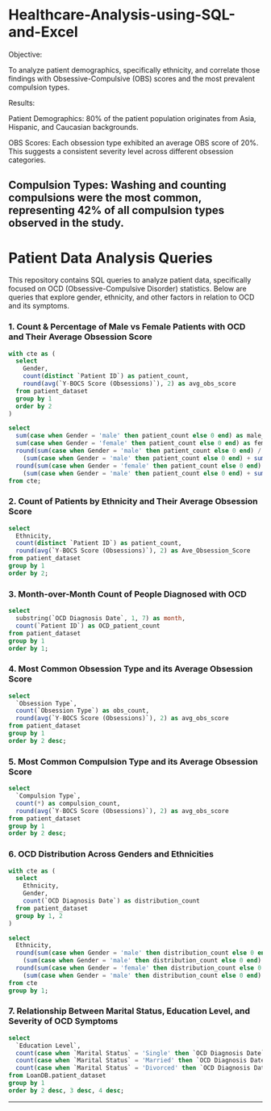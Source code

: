 # Healthcare-Analysis-using-SQL-and-Excel
Objective:

To analyze patient demographics, specifically ethnicity, and correlate those findings with  Obsessive-Compulsive (OBS) scores and the most prevalent compulsion types.

Results:

Patient Demographics: 80% of the patient population originates from Asia, Hispanic, and Caucasian backgrounds.

OBS Scores: Each obsession type exhibited an average OBS score of 20%. This suggests a consistent severity level across different obsession categories.

Compulsion Types: Washing and counting compulsions were the most common, representing 42% of all compulsion types observed in the study.
---

# Patient Data Analysis Queries

This repository contains SQL queries to analyze patient data, specifically focused on OCD (Obsessive-Compulsive Disorder) statistics. Below are queries that explore gender, ethnicity, and other factors in relation to OCD and its symptoms.

### 1. Count & Percentage of Male vs Female Patients with OCD and Their Average Obsession Score
```sql
with cte as (
  select
    Gender,
    count(distinct `Patient ID`) as patient_count,
    round(avg(`Y-BOCS Score (Obsessions)`), 2) as avg_obs_score
  from patient_dataset
  group by 1
  order by 2
)

select
  sum(case when Gender = 'male' then patient_count else 0 end) as male_count,
  sum(case when Gender = 'female' then patient_count else 0 end) as female_count,
  round(sum(case when Gender = 'male' then patient_count else 0 end) /
    (sum(case when Gender = 'male' then patient_count else 0 end) + sum(case when Gender = 'female' then patient_count else 0 end)) * 100, 2) as male_percentage,
  round(sum(case when Gender = 'female' then patient_count else 0 end) /
    (sum(case when Gender = 'male' then patient_count else 0 end) + sum(case when Gender = 'female' then patient_count else 0 end)) * 100, 2) as female_percentage
from cte;
```

### 2. Count of Patients by Ethnicity and Their Average Obsession Score
```sql
select
  Ethnicity,
  count(distinct `Patient ID`) as patient_count,
  round(avg(`Y-BOCS Score (Obsessions)`), 2) as Ave_Obsession_Score
from patient_dataset
group by 1
order by 2;
```

### 3. Month-over-Month Count of People Diagnosed with OCD
```sql
select
  substring(`OCD Diagnosis Date`, 1, 7) as month,
  count(`Patient ID`) as OCD_patient_count
from patient_dataset
group by 1
order by 1;
```

### 4. Most Common Obsession Type and its Average Obsession Score
```sql
select
  `Obsession Type`,
  count(`Obsession Type`) as obs_count,
  round(avg(`Y-BOCS Score (Obsessions)`), 2) as avg_obs_score
from patient_dataset
group by 1
order by 2 desc;
```

### 5. Most Common Compulsion Type and its Average Obsession Score
```sql
select
  `Compulsion Type`,
  count(*) as compulsion_count,
  round(avg(`Y-BOCS Score (Obsessions)`), 2) as avg_obs_score
from patient_dataset
group by 1
order by 2 desc;
```

### 6. OCD Distribution Across Genders and Ethnicities
```sql
with cte as (
  select
    Ethnicity,
    Gender,
    count(`OCD Diagnosis Date`) as distribution_count
  from patient_dataset
  group by 1, 2
)

select
  Ethnicity,
  round(sum(case when Gender = 'male' then distribution_count else 0 end) /
    (sum(case when Gender = 'male' then distribution_count else 0 end) + sum(case when Gender = 'female' then distribution_count else 0 end)) * 100, 2) as male_percentage,
  round(sum(case when Gender = 'female' then distribution_count else 0 end) /
    (sum(case when Gender = 'male' then distribution_count else 0 end) + sum(case when Gender = 'female' then distribution_count else 0 end)) * 100, 2) as female_percentage
from cte
group by 1;
```

### 7. Relationship Between Marital Status, Education Level, and Severity of OCD Symptoms
```sql
select
  `Education Level`,
  count(case when `Marital Status` = 'Single' then `OCD Diagnosis Date` else null end) as Single,
  count(case when `Marital Status` = 'Married' then `OCD Diagnosis Date` else null end) as Married,
  count(case when `Marital Status` = 'Divorced' then `OCD Diagnosis Date` else null end) as Divorced
from LoanDB.patient_dataset
group by 1
order by 2 desc, 3 desc, 4 desc;
```

---
